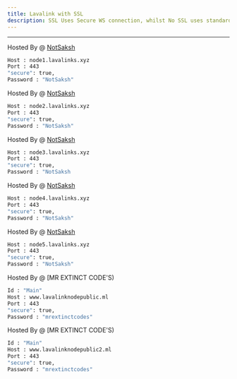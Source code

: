 ```yaml
---
title: Lavalink with SSL
description: SSL Uses Secure WS connection, whilst No SSL uses standard WS. if you want to use the SSL lavalink you need to make sure your bot uses that protocol.
---
```


---
Hosted By @ [NotSaksh](https://notsaksh.me/)
```bash
Host : node1.lavalinks.xyz
Port : 443
"secure": true,
Password : "NotSaksh"
```
Hosted By @ [NotSaksh](https://notsaksh.me/)
```bash
Host : node2.lavalinks.xyz
Port : 443
"secure": true,
Password : "NotSaksh"
```

Hosted By @ [NotSaksh](https://notsaksh.me/)
```bash
Host : node3.lavalinks.xyz
Port : 443
"secure": true,
Password : "NotSaksh
```

Hosted By @ [NotSaksh](https://notsaksh.me/)
```bash
Host : node4.lavalinks.xyz
Port : 443
"secure": true,
Password : "NotSaksh"
```
Hosted By @ [NotSaksh](https://notsaksh.me/)
```bash
Host : node5.lavalinks.xyz
Port : 443
"secure": true,
Password : "NotSaksh"
```
Hosted By @ [MR EXTINCT CODE'S)
```bash
Id : "Main"
Host : www.lavalinknodepublic.ml
Port : 443
"secure": true,
Password : "mrextinctcodes"
```
Hosted By @ [MR EXTINCT CODE'S)
```bash
Id : "Main"
Host : www.lavalinknodepublic2.ml
Port : 443
"secure": true,
Password : "mrextinctcodes"
```
